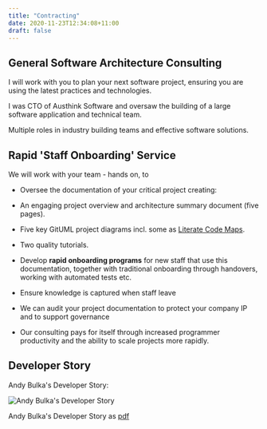```yaml
---
title: "Contracting"
date: 2020-11-23T12:34:08+11:00
draft: false
---
```


## General Software Architecture Consulting

I will work with you to plan your next software project, ensuring you are using the latest practices and technologies.

I was CTO of Austhink Software and oversaw the building of a large software application and technical team.

Multiple roles in industry building teams and effective software solutions.

## Rapid 'Staff Onboarding' Service

We will work with your team - hands on, to

*   Oversee the documentation of your critical project creating:

*   An engaging project overview and architecture summary document (five pages).
*   Five key GitUML project diagrams incl. some as [Literate Code Maps](http://bit.ly/lcodemaps).
*   Two quality tutorials.

*   Develop **rapid onboarding programs** for new staff that use this documentation, together with traditional onboarding through handovers, working with automated tests etc.
*   Ensure knowledge is captured when staff leave
*   We can audit your project documentation to protect your company IP and to support governance
*   Our consulting pays for itself through increased programmer productivity and the ability to scale projects more rapidly.

## Developer Story

Andy Bulka's Developer Story:

![Andy Bulka's Developer Story](/projects/consulting/images/Andy-Bulka-StackOverflow-Developer-Story.png)

Andy Bulka's Developer Story as [pdf](/projects/consulting/images/Andy-Bulka-StackOverflow-Developer-Story.pdf)